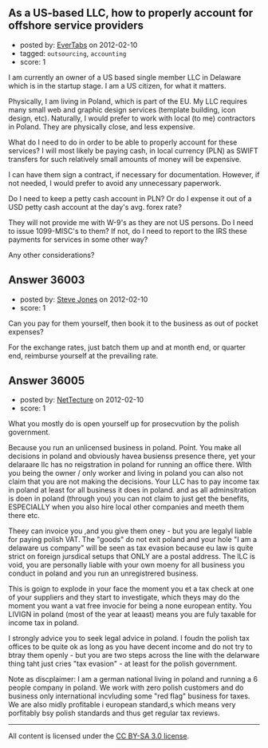 ## As a US-based LLC, how to properly account for offshore service providers

- posted by: [EverTabs](https://stackexchange.com/users/-1/16330-evertabs) on 2012-02-10
- tagged: `outsourcing`, `accounting`
- score: 1

I am currently an owner of a US based single member LLC in Delaware which is in the startup stage. I am a US citizen, for what it matters. 

Physically, I am living in Poland, which is part of the EU. My LLC requires many small web and graphic design services (template building, icon design, etc). Naturally, I would prefer to work with local (to me) contractors in Poland. They are physically close, and less expensive. 

What do I need to do in order to be able to properly account for these services? I will most likely be paying cash, in local currency (PLN) as SWIFT transfers for such relatively small amounts of money will be expensive. 

I can have them sign a contract, if necessary for documentation. However, if not needed, I would prefer to avoid any unnecessary paperwork. 

Do I need to keep a petty cash account in PLN? Or do I expense it out of a USD petty cash account at the day's avg. forex rate? 

They will not provide me with W-9's as they are not US persons. Do I need to issue 1099-MISC's to them? If not, do I need to report to the IRS these payments for services in some other way? 

Any other considerations?


## Answer 36003

- posted by: [Steve Jones](https://stackexchange.com/users/-1/12985-steve-jones) on 2012-02-10
- score: 1

Can you pay for them yourself, then book it to the business as out of pocket expenses?

For the exchange rates, just batch them up and at month end, or quarter end, reimburse yourself at the prevailing rate.


## Answer 36005

- posted by: [NetTecture](https://stackexchange.com/users/-1/3350-nettecture) on 2012-02-10
- score: 1

What you mostly do is open yourself up for prosecvution by the polish government.

Because you run an unlicensed business in poland. Point. You make all decisions in poland and obviously havea busienss presence there, yet your delaraare llc has no reigstration in poland for running an office there. WIth you being the owner / only worker and living in poland you can also not claim that you are not making the decisions. Your LLC has to pay income tax in poland at least for all business it does in poland. and as all adminsitration is doen in poland (through you) you can not claim to just get the benefits, ESPECIALLY when you also hire local other companies and meeth them there etc.

Theey can invoice you ,and you give them oney - but you are legalyl liable for paying polish VAT. The "goods" do not exit poland and your hole "I am a delaware us company" will be  seen as tax evasion because eu law is quite strict on foreign jursdical setups that ONLY are a postal address. The lLC is void, you are personally liable with your own moeny for all business you conduct in poland and you run an unregistrered business.

This is goign to explode in your face the moment you et a tax check at one of your suppliers and they start to investigate, which theys may do the moment you want a vat free invocie for being a none european entity. You LIVIGN in poland (most of the year at leaast) means you are fuly taxable for income tax in poland.

I strongly advice you to seek legal advice in poland. I foudn the polish tax offices to be quite ok as long as you have decent income and do not try to btray them openly - but you are two steps across the line with the delarware thing taht just cries "tax evasion" - at least for the polish government.

Note as discplaimer: I am a german national living in poland and running a 6 people company in poland. We work with zero polish customers and do business only international incvluding some "red flag" business for taxes. We are also midly profitable i european standard,s which means very porfitably bsy polish standards and thus get regular tax reviews.



---

All content is licensed under the [CC BY-SA 3.0 license](https://creativecommons.org/licenses/by-sa/3.0/).
